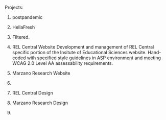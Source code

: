 Projects:

1. postpandemic
2. HellaFresh
3. Filtered.

4. REL Central Website
    Development and management of REL Central specific portion of the Insitute of Educational Sciences website. Hand-coded with specified style guidelines in ASP environment and meeting WCAG 2.0 Level AA assessability requirements.
5. Marzano Research Website
6. 

7. REL Central Design
8. Marzano Research Design
9.


